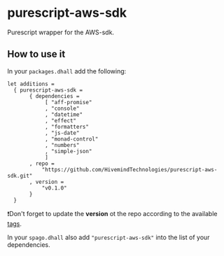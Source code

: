 # purescript-aws-sdk

Purescript wrapper for the AWS-sdk.

## How to use it

In your `packages.dhall` add the following:

```
let additions =
  { purescript-aws-sdk =
       { dependencies = 
            [ "aff-promise"
            , "console"
            , "datetime"
            , "effect"
            , "formatters"
            , "js-date"
            , "monad-control"
            , "numbers"
            , "simple-json"
            ]
       , repo =
           "https://github.com/HivemindTechnologies/purescript-aws-sdk.git"
       , version =
           "v0.1.0"
       }
  }
```

❗Don't forget to update the **version** ot the repo according to the available [tags](https://github.com/HivemindTechnologies/purescript-aws-sdk/tags).


In your `spago.dhall` also add `"purescript-aws-sdk"` into the list of your dependencies.
